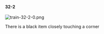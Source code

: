 #### 32-2
![train-32-2-0.png](https://github.com/lil-lab/nlvr/raw/master/nlvr/train/images/78/train-32-2-0.png "train-32-2-0.png")

There is a black item closely touching a corner